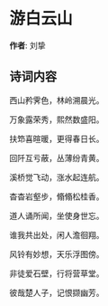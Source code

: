 # 游白云山

**作者**: 刘挚

## 诗词内容

西山矜霁色，林岭溯晨光。

万象露荣秀，熙然数盛阳。

扶笻喜暄暖，更得春日长。

回阡互亏蔽，丛薄纷青黄。

溪桥觉飞动，涨水起连航。

杳杳岩壑步，翛翛松桂香。

道人诵所闻，坐使身世忘。

谁我共出处，闲人澹徊翔。

风铃有妙想，天乐浮图傍。

非徒爱石壁，行将营草堂。

彼哉楚人子，记恨撷幽芳。

